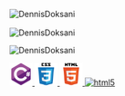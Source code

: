 <p>&nbsp;<img align="left" src="https://github-readme-stats.vercel.app/api?username=DennisDoksani&show_icons=true&locale=en" alt="DennisDoksani" /></p>


<p><img align="center" src="https://github-readme-stats.vercel.app/api/top-langs?username=DennisDoksani&show_icons=true&locale=en&layout=compact" alt="DennisDoksani" /></p>

<p align="left"> <img src="https://komarev.com/ghpvc/?username=DennisDoksani&label=Profile%20views&color=0e75b6&style=flat" alt="DennisDoksani" /> </p>

<p align="left"> <a href="https://www.w3schools.com/cs/" target="_blank"> <img src="https://raw.githubusercontent.com/devicons/devicon/master/icons/csharp/csharp-original.svg" alt="csharp" width="40" height="40"/> </a> <a href="https://www.w3schools.com/css/" target="_blank"> <img src="https://raw.githubusercontent.com/devicons/devicon/master/icons/css3/css3-original-wordmark.svg" alt="css3" width="40" height="40"/> </a> <a href="https://www.w3.org/html/" target="_blank"> <img src="https://raw.githubusercontent.com/devicons/devicon/master/icons/html5/html5-original-wordmark.svg" alt="html5" width="40" height="40"/> <img src="https://img.shields.io/badge/Java-ED8B00?style=for-the-badge&logo=java&logoColor=white" alt="html5" width="40" height="40"/> </a> <a href="https://developer.mozilla.org/en-US/docs/Web/JavaScript" target="_blank"> </a> </a> </p>
